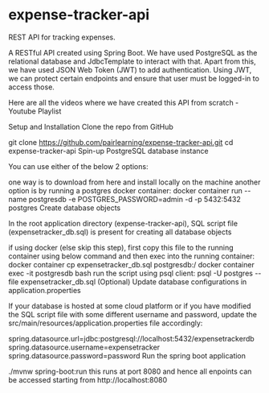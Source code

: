 # expense-tracker-api

REST API for tracking expenses.

A RESTful API created using Spring Boot. We have used PostgreSQL as the relational database and JdbcTemplate to interact with that. Apart from this, we have used JSON Web Token (JWT) to add authentication. Using JWT, we can protect certain endpoints and ensure that user must be logged-in to access those.

Here are all the videos where we have created this API from scratch - Youtube Playlist

Setup and Installation
Clone the repo from GitHub

git clone https://github.com/pairlearning/expense-tracker-api.git
cd expense-tracker-api
Spin-up PostgreSQL database instance

You can use either of the below 2 options:

one way is to download from here and install locally on the machine
another option is by running a postgres docker container:
docker container run --name postgresdb -e POSTGRES_PASSWORD=admin -d -p 5432:5432 postgres
Create database objects

In the root application directory (expense-tracker-api), SQL script file (expensetracker_db.sql) is present for creating all database objects

if using docker (else skip this step), first copy this file to the running container using below command and then exec into the running container:
docker container cp expensetracker_db.sql postgresdb:/
docker container exec -it postgresdb bash
run the script using psql client:
psql -U postgres --file expensetracker_db.sql
(Optional) Update database configurations in application.properties

If your database is hosted at some cloud platform or if you have modified the SQL script file with some different username and password, update the src/main/resources/application.properties file accordingly:

spring.datasource.url=jdbc:postgresql://localhost:5432/expensetrackerdb
spring.datasource.username=expensetracker
spring.datasource.password=password
Run the spring boot application

./mvnw spring-boot:run
this runs at port 8080 and hence all enpoints can be accessed starting from http://localhost:8080
